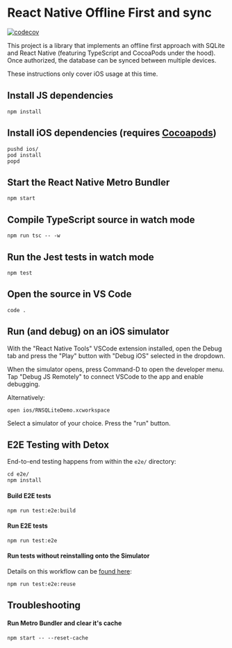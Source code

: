
# React Native Offline First and sync

[![codecov](https://codecov.io/gh/Angaza-Elimu/react-offline-sync/branch/master/graph/badge.svg?token=TF8YXPQDYX)](https://codecov.io/gh/Angaza-Elimu/react-offline-sync)

This project is a library that implements an offline first approach with SQLite and React Native (featuring TypeScript and CocoaPods under the hood). Once authorized, the database can be synced between multiple devices. 

These instructions only cover iOS usage at this time.


## Install JS dependencies

    npm install


## Install iOS dependencies (requires [Cocoapods](https://cocoapods.org/))

    pushd ios/
    pod install
    popd


## Start the React Native Metro Bundler

    npm start


## Compile TypeScript source in watch mode

    npm run tsc -- -w


## Run the Jest tests in watch mode

    npm test


## Open the source in VS Code

    code .


## Run (and debug) on an iOS simulator

With the "React Native Tools" VSCode extension installed, open the Debug tab and press the "Play" button with "Debug iOS" selected in the dropdown.

When the simulator opens, press Command-D to open the developer menu. Tap "Debug JS Remotely" to connect VSCode to the app and enable debugging.

Alternatively: 

    open ios/RNSQLiteDemo.xcworkspace

Select a simulator of your choice. Press the "run" button.

## E2E Testing with Detox

End-to-end testing happens from within the `e2e/` directory:

    cd e2e/
    npm install


#### Build E2E tests

    npm run test:e2e:build


#### Run E2E tests

    npm run test:e2e


#### Run tests without reinstalling onto the Simulator

Details on this workflow can be [found here](https://github.com/wix/Detox/blob/master/docs/Guide.DevelopingWhileWritingTests.md):

    npm run test:e2e:reuse


## Troubleshooting

#### Run Metro Bundler and clear it's cache

    npm start -- --reset-cache
